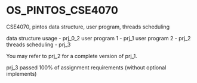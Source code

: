 # OS_PINTOS_CSE4070
CSE4070, pintos data structure, user program, threads scheduling

data structure usage - prj_0_2
user program 1 - prj_1
user program 2 - prj_2
threads scheduling - prj_3

You may refer to prj_2 for a complete version of prj_1.

prj_3 passed 100% of assignment requirements (without optional implements)
